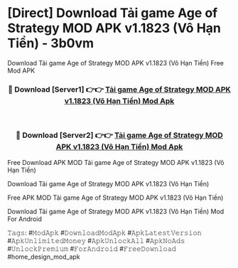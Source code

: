 # [Direct] Download Tải game Age of Strategy MOD APK v1.1823 (Vô Hạn Tiền) - 3b0vm
Download Tải game Age of Strategy MOD APK v1.1823 (Vô Hạn Tiền) Free Mod APK

<div align="center">
<h3>🔴 Download [Server1] 👉👉 <a href="https://apk-comot.site?title=Tải_game_Age_of_Strategy_MOD_APK_v1.1823_(Vô_Hạn_Tiền)">Tải game Age of Strategy MOD APK v1.1823 (Vô Hạn Tiền) Mod Apk</a></h3><br>

<h3>🔴 Download [Server2] 👉👉 <a href="https://apk-comot.site?title=Tải_game_Age_of_Strategy_MOD_APK_v1.1823_(Vô_Hạn_Tiền)">Tải game Age of Strategy MOD APK v1.1823 (Vô Hạn Tiền) Mod Apk</a></h3>
</div>


Free Download APK MOD Tải game Age of Strategy MOD APK v1.1823 (Vô Hạn Tiền)

Download Tải game Age of Strategy MOD APK v1.1823 (Vô Hạn Tiền) 

Free APK MOD Tải game Age of Strategy MOD APK v1.1823 (Vô Hạn Tiền) 

Download Tải game Age of Strategy MOD APK v1.1823 (Vô Hạn Tiền) Mod For Android

𝚃𝚊𝚐𝚜: #𝙼𝚘𝚍𝙰𝚙𝚔 #𝙳𝚘𝚠𝚗𝚕𝚘𝚊𝚍𝙼𝚘𝚍𝙰𝚙𝚔 #𝙰𝚙𝚔𝙻𝚊𝚝𝚎𝚜𝚝𝚅𝚎𝚛𝚜𝚒𝚘𝚗 #𝙰𝚙𝚔𝚄𝚗𝚕𝚒𝚖𝚒𝚝𝚎𝚍𝙼𝚘𝚗𝚎𝚢 #𝙰𝚙𝚔𝚄𝚗𝚕𝚘𝚌𝚔𝙰𝚕𝚕 #𝙰𝚙𝚔𝙽𝚘𝙰𝚍𝚜 #𝚄𝚗𝚕𝚘𝚌𝚔𝙿𝚛𝚎𝚖𝚒𝚞𝚖 #𝙵𝚘𝚛𝙰𝚗𝚍𝚛𝚘𝚒𝚍 #𝙵𝚛𝚎𝚎𝙳𝚘𝚠𝚗𝚕𝚘𝚊𝚍 #home_design_mod_apk